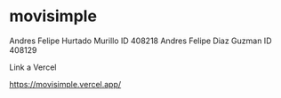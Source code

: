 # movisimple

Andres Felipe Hurtado Murillo ID 408218
Andres Felipe Diaz Guzman ID 408129

Link a Vercel

https://movisimple.vercel.app/

